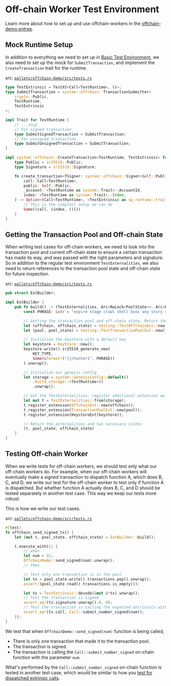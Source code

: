 # Off-chain Worker Test Environment

Learn more about how to set up and use offchain-workers in the
[offchain-demo entree](../3-entrees/off-chain-workers/index.md).

## Mock Runtime Setup

In addition to everything we need to set up in [Basic Test Environment](./mock.md), we also need to
set up the mock for `SubmitTransaction`, and implement the `CreateTransaction` trait for the
runtime.

src:
[`pallets/offchain-demo/src/tests.rs`](https://github.com/substrate-developer-hub/recipes/tree/master/pallets/offchain-demo/src/tests.rs)

```rust
type TestExtrinsic = TestXt<Call<TestRuntime>, ()>;
type SubmitTransaction = system::offchain::TransactionSubmitter<
	crypto::Public,
	TestRuntime,
	TestExtrinsic
>;

impl Trait for TestRuntime {
	// ...snip
	// For signed transaction
	type SubmitSignedTransaction = SubmitTransaction;
	// For unsigned transaction
	type SubmitUnsignedTransaction = SubmitTransaction;
}

impl system::offchain::CreateTransaction<TestRuntime, TestExtrinsic> for TestRuntime {
	type Public = sr25519::Public;
	type Signature = sr25519::Signature;

	fn create_transaction<TSigner: system::offchain::Signer<Self::Public, Self::Signature>> (
		call: Call<TestRuntime>,
		public: Self::Public,
		_account: <TestRuntime as system::Trait>::AccountId,
		index: <TestRuntime as system::Trait>::Index,
	) -> Option<(Call<TestRuntime>, <TestExtrinsic as sp_runtime::traits::Extrinsic>::SignaturePayload)> {
		// This is the simplest setup we can do
		Some((call, (index, ())))
	}
}
```

## Getting the Transaction Pool and Off-chain State

When writing test cases for off-chain workers, we need to look into the transaction pool and current
off-chain state to ensure a certain transaction has made its way, and was passed with the right
parameters and signature. So in addition to the regular test environment `TestExternalities`, we
also need to return references to the transaction pool state and off-chain state for future
inspection.

src:
[`pallets/offchain-demo/src/tests.rs`](https://github.com/substrate-developer-hub/recipes/tree/master/pallets/offchain-demo/src/tests.rs)

```rust
pub struct ExtBuilder;

impl ExtBuilder {
	pub fn build() -> (TestExternalities, Arc<RwLock<PoolState>>, Arc<RwLock<OffchainState>>) {
		const PHRASE: &str = "expire stage crawl shell boss any story swamp skull yellow bamboo copy";

		// Getting the transaction pool and off-chain state. Return them for future inspection.
		let (offchain, offchain_state) = testing::TestOffchainExt::new();
		let (pool, pool_state) = testing::TestTransactionPoolExt::new();

		// Initialize the keystore with a default key
		let keystore = KeyStore::new();
		keystore.write().sr25519_generate_new(
			KEY_TYPE,
			Some(&format!("{}/hunter1", PHRASE))
		).unwrap();

		// Initialize our genesis config
		let storage = system::GenesisConfig::default()
			.build_storage::<TestRuntime>()
			.unwrap();

		// Get the TestExternalities, register additional extension we just set up
		let mut t = TestExternalities::from(storage);
		t.register_extension(OffchainExt::new(offchain));
		t.register_extension(TransactionPoolExt::new(pool));
		t.register_extension(KeystoreExt(keystore));

		// Return the externalities and two necessary states
		(t, pool_state, offchain_state)
	}
}
```

## Testing Off-chain Worker

When we write tests for off-chain workers, we should test only what our off-chain workers do. For
example, when our off-chain workers will eventually make a signed transaction to dispatch function
A, which does B, C, and D, we write our test for the off-chain worker to test only if function A is
dispatched. But whether function A actually does B, C, and D should be tested separately in another
test case. This way we keep our tests more robust.

This is how we write our test cases.

src:
[`pallets/offchain-demo/src/tests.rs`](https://github.com/substrate-developer-hub/recipes/tree/master/pallets/offchain-demo/src/tests.rs)

```rust
#[test]
fn offchain_send_signed_tx() {
	let (mut t, pool_state, offchain_state) = ExtBuilder::build();

	t.execute_with(|| {
		// when
		let num = 32;
		OffchainDemo::send_signed(num).unwrap();
		// then

		// Test only one transaction is in the pool.
		let tx = pool_state.write().transactions.pop().unwrap();
		assert!(pool_state.read().transactions.is_empty());

		let tx = TestExtrinsic::decode(&mut &*tx).unwrap();
		// Test the transaction is signed
		assert_eq!(tx.signature.unwrap().0, 0);
		// Test the transaction is calling the expected extrinsics with expected parameters
		assert_eq!(tx.call, Call::submit_number_signed(num));
	});
}
```

We test that when `OffchainDemo::send_signed(num)` function is being called,

-   There is only one transaction that made it to the transaction pool.
-   The transaction is signed.
-   The transaction is calling the `Call::submit_number_signed` on-chain function with the parameter
    `num`.

What's performed by the `Call::submit_number_signed` on-chain function is tested in another test
case, which would be similar to how you [test for dispatched extrinsic calls](./common.md).
